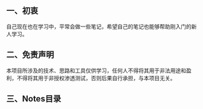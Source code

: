 ## 一、初衷

自己现在也在学习中，平常会做一些笔记，希望自己的笔记也能够帮助刚入门的新人学习。

## 二、免责声明

本项目所涉及的技术、思路和工具仅供学习，任何人不得将其用于非法用途和盈利，不得将其用于非授权渗透测试，否则后果自行承担，与本项目无关。

## 三、Notes目录

